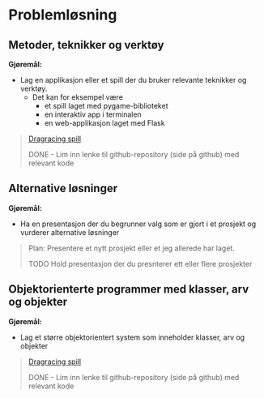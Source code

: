 # Problemløsning

## Metoder, teknikker og verktøy

**Gjøremål:**
- Lag en applikasjon eller et spill der du bruker relevante teknikker og verktøy.
  - Det kan for eksempel være
    - et spill laget med pygame-biblioteket
    - en interaktiv app i terminalen
    - en web-applikasjon laget med Flask

> [Dragracing spill](https://github.com/HenrikS-A/IT2-drag-race-spillprosjekt)
> 
> DONE - Lim inn lenke til github-repository (side på github) med relevant kode


## Alternative løsninger

**Gjøremål:**
- Ha en presentasjon der du begrunner valg som er gjort i et prosjekt og vurderer alternative løsninger

> Plan: Presentere et nytt prosjekt eller et jeg allerede har laget.
> 
> TODO Hold presentasjon der du presnterer ett eller flere prosjekter


## Objektorienterte programmer med klasser, arv og objekter

**Gjøremål:**
- Lag et større objektorientert system som inneholder klasser, arv og objekter

> [Dragracing spill](https://github.com/HenrikS-A/IT2-drag-race-spillprosjekt)
> 
> DONE - Lim inn lenke til github-repository (side på github) med relevant kode
